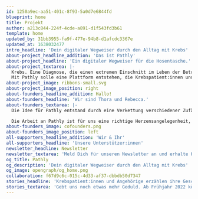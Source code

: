```yaml
---
id: 1250a9ec-aa51-401c-8f93-5a0d7e6844fd
blueprint: home
title: Projekt
author: a213c844-224f-4cde-a891-d1f543fd3b61
template: home
updated_by: 31bb3955-fa9f-477e-94b8-d1afcdc3367e
updated_at: 1638032477
intro_headline: 'Dein digitaler Wegweiser durch den Alltag mit Krebs'
about-project_headline_addition: 'Das ist Pathly'
about-project_headline: 'Ein digitaler Wegweiser für die Hosentasche.'
about-project_textarea: |-
  Krebs. Eine Diagnose, die einen extremen Einschnitt im Leben der Betroffenen bedeutet. Das Leben ändert sich schlagartig.
  Mit Pathly solle eine Plattform entstehen, die Krebspatient:innen und ihre Angehörigen auf dem Weg durch die Erkrankung begleitet, ihnen dabei hilft, den richtigen Umgang mit der Erkrankung und auch den möglichen Folgen zu finden. Pathly informiert, inspiriert und macht Mut!
about-project_image: ribbons-small.svg
about-project_image_position: right
about-founders_headline_addition: Hallo!
about-founders_headline: 'Wir sind Thora und Rebecca.'
about-founders_textarea: |-
  Die Idee für Pathly entstand durch eine Verkettung verschiedener Zufälle: Einem Verein, einer Tram-Fahrt und einem Radiointerview. Das Resultat: Zwei Personen, die sich kaum kannten, begannen gemeinsam ein Ziel und einen Wunsch zu verfolgen – eine App zu entwickeln, die Krebspatient:innen in ihrem Alltag unterstützt.

  Die Arbeit an Pathly ist für uns eine richtige Herzensangelegenheit, da wir persönlich wissen, wie schwer die Diagnose Krebs für Krebspatient:innen und ihre Angehörigen sein kann. Pathly gab uns die Möglichkeit Menschen in dieser schwierigen Zeit zur Seite zu stehen.
about-founders_image: cofounders.png
about-founders_image_position: left
all-supporters_headline_addition: 'Wir & Ihr'
all-supporters_headline: 'Unsere Unterstützer:innen'
newsletter_headline: Newsletter
newsletter_textarea: 'Meld Dich für unseren Newsletter an und erhalte Highlights aus Geschichten, Tipps und Infos direkt auf dein Smartphone!'
og_title: Pathly
og_description: 'Dein digitaler Wegweiser durch den Alltag mit Krebs'
og_image: opengraph/og_home.png
collaboration: f67d9c6c-015c-4d33-af37-dbbdb50d7347
stories_headline: 'Krebspatient:innen und Angehörige erzählen ihre Geschichten.'
stories_textarea: 'Gebt uns noch etwas mehr Geduld. Ab Frühjahr 2022 könnt ihr hier all eure tollen Geschichten finden!'
---
```

